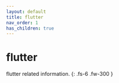```yaml
---
layout: default
title: flutter
nav_order: 1
has_children: true
---
```


# flutter

flutter related information.
{: .fs-6 .fw-300 }
